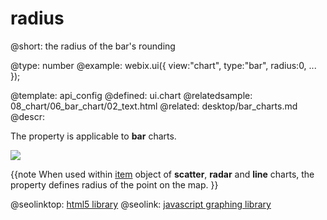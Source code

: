 radius
=============


@short:
	the radius of the bar's rounding

@type: number
@example:
webix.ui({
	view:"chart",
	type:"bar",
	radius:0,
    ...
});

@template:	api_config
@defined:	ui.chart
@relatedsample:
	08_chart/06_bar_chart/02_text.html
@related: 
	desktop/bar_charts.md
@descr:

The property is applicable to **bar** charts.

<img src="api/radius_property.png" />

{{note
When used within [item](api/ui.chart_item_config.md) object of **scatter**, **radar** and **line** charts, the property defines radius of the point on the map.
}}


@seolinktop: [html5 library](https://webix.com)
@seolink: [javascript graphing library](https://webix.com/widget/charts/)